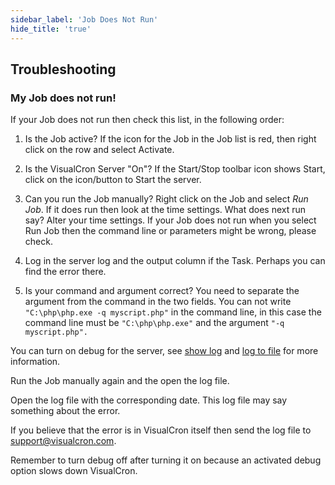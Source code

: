 ```yaml
---
sidebar_label: 'Job Does Not Run'
hide_title: 'true'
---
```


## Troubleshooting

### My Job does not run!

If your Job does not run then check this list, in the following order:
 
1. Is the Job active? If the icon for the Job in the Job list is red, then right click on the row and select Activate.

2. Is the VisualCron Server "On"? If the Start/Stop toolbar icon shows Start, click on the icon/button to Start the server.

3. Can you run the Job manually? Right click on the Job and select _Run Job_. If it does run then look at the time settings. What does next run say? Alter your time settings. If your Job does not run when you select Run Job then the command line or parameters might be wrong, please check.

4. Log in the server log and the output column if the Task. Perhaps you can find the error there.

5. Is your command and argument correct? You need to separate the argument from the command in the two fields. You can not write ```"C:\php\php.exe -q myscript.php"``` in the command line, in this case the command line must be ```"C:\php\php.exe"``` and the argument ```"-q myscript.php".```
 
You can turn on debug for the server, see [show log](showlog) and [log to file](logtofile) for more information. 

Run the Job manually again and the open the log file. 

Open the log file with the corresponding date. This log file may say something about the error. 

If you believe that the error is in VisualCron itself then send the log file to [support@visualcron.com](support@visualcron.com). 

Remember to turn debug off after turning it on because an activated debug option slows down VisualCron.